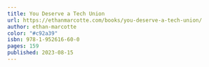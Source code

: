 ```yaml
---
title: You Deserve a Tech Union
url: https://ethanmarcotte.com/books/you-deserve-a-tech-union/
author: ethan-marcotte
color: "#c92a39"
isbn: 978-1-952616-60-0
pages: 159
published: 2023-08-15
---
```

